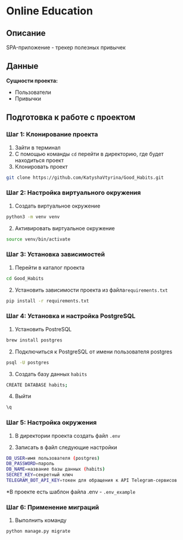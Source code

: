# Online Education

## Описание

SPA-приложение - трекер полезных привычек

## Данные

**Cущности проекта:**

- Пользователи
- Привычки


## Подготовка к работе с проектом

### Шаг 1: Клонирование проекта
1. Зайти в терминал
2. С помощью команды `cd` перейти в директорию, где будет находиться проект
3. Клонировать проект
```bash
git clone https://github.com/KatyshaVtyrina/Good_Habits.git
```

### Шаг 2: Настройка виртуального окружения

1. Создать виртуальное окружение
```bash
python3 -m venv venv
```
2. Активировать виртуальное окружение
```bash
source venv/bin/activate
```

### Шаг 3: Установка зависимостей
1. Перейти в каталог проекта
```bash
cd Good_Habits
```
2. Установить зависимости проекта из файла`requirements.txt`
```bash
pip install -r requirements.txt
```

### Шаг 4: Установка и настройка PostgreSQL
1. Установить PostreSQL
```bash
brew install postgres
```
2. Подключиться к PostgreSQL от имени пользователя postgres
```bash
psql -U postgres 
```
3. Создать базу данных `habits`
```bash
CREATE DATABASE habits;
```
4. Выйти
```bash
\q
```

### Шаг 5: Настройка окружения
1. В директории проекта создать файл `.env`

3. Записать в файл следующие настройки
```bash
DB_USER=имя пользователя (postgres)
DB_PASSWORD=пароль
DB_NAME=название базы данных (habits)
SECRET_KEY=секретный ключ
TELEGRAM_BOT_API_KEY=токен для обращения к API Telegram-сервисов

```
*В проекте есть шаблон файла .env - `.env_example`

### Шаг 6: Применение миграций
1. Выполнить команду
```bash
python manage.py migrate
```


